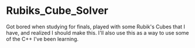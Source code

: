 # Rubiks_Cube_Solver
Got bored when studying for finals, played with some Rubik's Cubes that I have, and realized I should make this. I'll also use this as a way to use some of the C++ I've been learning.
